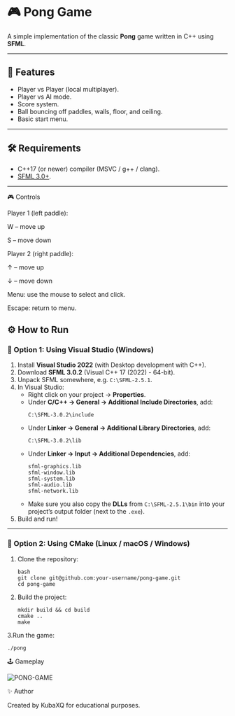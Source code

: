 # 🎮 Pong Game

A simple implementation of the classic **Pong** game written in C++ using **SFML**.

---

## 🚀 Features
- Player vs Player (local multiplayer).
- Player vs AI mode.
- Score system.
- Ball bouncing off paddles, walls, floor, and ceiling.
- Basic start menu.

---

## 🛠️ Requirements
- C++17 (or newer) compiler (MSVC / g++ / clang).
- [SFML 3.0+](https://www.sfml-dev.org/download.php).

---
🎮 Controls

Player 1 (left paddle):

W – move up

S – move down

Player 2 (right paddle):

↑ – move up

↓ – move down

Menu: use the mouse to select and click.

Escape: return to menu.

## ⚙️ How to Run

### 🔹 Option 1: Using Visual Studio (Windows)
1. Install **Visual Studio 2022** (with Desktop development with C++).
2. Download **SFML 3.0.2** (Visual C++ 17 (2022) - 64-bit).
3. Unpack SFML somewhere, e.g. `C:\SFML-2.5.1`.
4. In Visual Studio:
   - Right click on your project → **Properties**.
   - Under **C/C++ → General → Additional Include Directories**, add:
     ```
     C:\SFML-3.0.2\include
     ```
   - Under **Linker → General → Additional Library Directories**, add:
     ```
     C:\SFML-3.0.2\lib
     ```
   - Under **Linker → Input → Additional Dependencies**, add:
     ```
     sfml-graphics.lib
     sfml-window.lib
     sfml-system.lib
     sfml-audio.lib
     sfml-network.lib
     ```
   - Make sure you also copy the **DLLs** from `C:\SFML-2.5.1\bin` into your project’s output folder (next to the `.exe`).
5. Build and run!

---

### 🔹 Option 2: Using CMake (Linux / macOS / Windows)
1. Clone the repository:
   ```
   bash
   git clone git@github.com:your-username/pong-game.git
   cd pong-game
2. Build the project:
   ```
   mkdir build && cd build 
   cmake ..
   make
3.Run the game:
   ```
   ./pong
   ```
🕹️ Gameplay

![PONG-GAME](https://github.com/user-attachments/assets/5eab9918-1e50-4f5e-a868-52e579ef1df3)

✨ Author

Created by KubaXQ for educational purposes.
